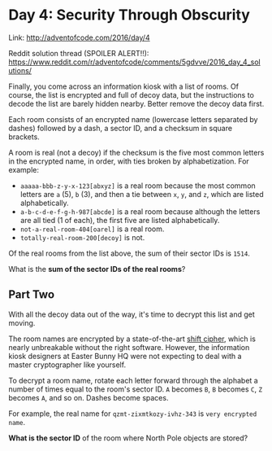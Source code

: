# Day 4: Security Through Obscurity
Link: http://adventofcode.com/2016/day/4

Reddit solution thread (SPOILER ALERT!!):
https://www.reddit.com/r/adventofcode/comments/5gdvve/2016_day_4_solutions/

Finally, you come across an information kiosk with a list of rooms. Of course,
the list is encrypted and full of decoy data, but the instructions to decode
the list are barely hidden nearby. Better remove the decoy data first.

Each room consists of an encrypted name (lowercase letters separated by dashes)
followed by a dash, a sector ID, and a checksum in square brackets.

A room is real (not a decoy) if the checksum is the five most common letters in
the encrypted name, in order, with ties broken by alphabetization. For example:

* `aaaaa-bbb-z-y-x-123[abxyz]` is a real room because the most common letters
are `a` (5), `b` (3), and then a tie between `x`, `y`, and `z`, which are
listed alphabetically.
* `a-b-c-d-e-f-g-h-987[abcde]` is a real room because although the letters are
all tied (1 of each), the first five are listed alphabetically.
* `not-a-real-room-404[oarel]` is a real room.
* `totally-real-room-200[decoy]` is not.

Of the real rooms from the list above, the sum of their sector IDs is `1514`.

What is the **sum of the sector IDs of the real rooms**?

## Part Two

With all the decoy data out of the way, it's time to decrypt this list and get
moving.

The room names are encrypted by a state-of-the-art
[shift cipher](https://en.wikipedia.org/wiki/Caesar_cipher), which is nearly
unbreakable without the right software. However, the information kiosk
designers at Easter Bunny HQ were not expecting to deal with a master
cryptographer like yourself.

To decrypt a room name, rotate each letter forward through the alphabet a
number of times equal to the room's sector ID. `A` becomes `B`, `B` becomes
`C`, `Z` becomes `A`, and so on. Dashes become spaces.

For example, the real name for `qzmt-zixmtkozy-ivhz-343` is
`very encrypted name`.

**What is the sector ID** of the room where North Pole objects are stored?
